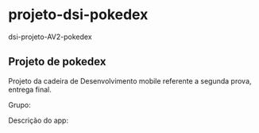 # projeto-dsi-pokedex
dsi-projeto-AV2-pokedex

## Projeto de pokedex
Projeto da cadeira de Desenvolvimento mobile referente a segunda prova, entrega final.

Grupo: 

Descrição do app:

